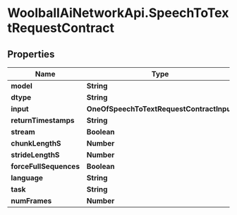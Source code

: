 # WoolballAiNetworkApi.SpeechToTextRequestContract

## Properties
Name | Type | Description | Notes
------------ | ------------- | ------------- | -------------
**model** | **String** |  | 
**dtype** | **String** |  | 
**input** | **OneOfSpeechToTextRequestContractInput** |  | 
**returnTimestamps** | **String** |  | [optional] 
**stream** | **Boolean** |  | [optional] 
**chunkLengthS** | **Number** |  | [optional] 
**strideLengthS** | **Number** |  | [optional] 
**forceFullSequences** | **Boolean** |  | [optional] 
**language** | **String** |  | [optional] 
**task** | **String** |  | [optional] 
**numFrames** | **Number** |  | [optional] 

